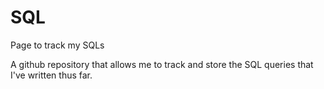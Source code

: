 # SQL
Page to track my SQLs

A github repository that allows me to track and store the SQL queries that I've written thus far.
